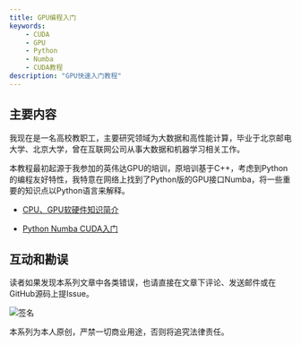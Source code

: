 ```yaml
---
title: GPU编程入门
keywords: 
    - CUDA
    - GPU
    - Python
    - Numba
    - CUDA教程
description: "GPU快速入门教程"
---
```


## 主要内容

我现在是一名高校教职工，主要研究领域为大数据和高性能计算，毕业于北京邮电大学、北京大学，曾在互联网公司从事大数据和机器学习相关工作。

本教程最初起源于我参加的英伟达GPU的培训，原培训基于C++，考虑到Python的编程友好特性，我特意在网络上找到了Python版的GPU接口Numba，将一些重要的知识点以Python语言来解释。

* [CPU、GPU软硬件知识简介](./gpu-basic/gpu)

* [Python Numba CUDA入门](./python-cuda/cuda-intro)

## 互动和勘误

读者如果发现本系列文章中各类错误，也请直接在文章下评论、发送邮件或在GitHub源码上提Issue。

![签名](/img/qr-code.png)

本系列为本人原创，严禁一切商业用途，否则将追究法律责任。